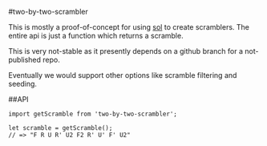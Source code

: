 #two-by-two-scrambler

This is mostly a proof-of-concept for using [sol](https://github.com/justinj/sol) to create scramblers.
The entire api is just a function which returns a scramble.

This is very not-stable as it presently depends on a github branch for a not-published repo.

Eventually we would support other options like scramble filtering and seeding.

##API

```
import getScramble from 'two-by-two-scrambler';

let scramble = getScramble();
// => "F R U R' U2 F2 R' U' F' U2"
```
